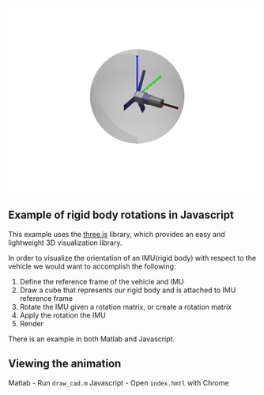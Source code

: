 
![Gif](./matlab/animation.gif)

## Example of rigid body rotations in Javascript

This example uses the [three.js](https://github.com/mrdoob/three.js) library, which provides an easy and lightweight 3D visualization library. 

In order to visualize the orientation of an IMU(rigid body) with respect to the vehicle we would want to accomplish the following:

1. Define the reference frame of the vehicle and IMU
2. Draw a cube that represents our rigid body and is attached to IMU reference frame
3. Rotate the IMU given a rotation matrix, or create a rotation matrix
4. Apply the rotation the IMU 
5. Render

There is an example in both Matlab and Javascript. 

## Viewing the animation

Matlab - Run `draw_cad.m`
Javascript - Open `index.hmtl` with Chrome
